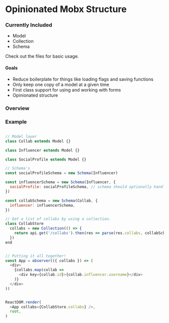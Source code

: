 # Opinionated Mobx Structure

### Currently Included
- Model
- Collection
- Schema

Check out the files for basic usage.

#### Goals

- Reduce boilerplate for things like loading flags and saving functions
- Only keep one copy of a model at a given time
- First class support for using and working with forms
- Opinionated structure

### Overview


### Example

```javascript

// Model layer
class Collab extends Model {}

class Influencer extends Model {}

class SocialProfile extends Model {}

// Schema's
const socialProfileSchema = new Schema(Influencer)

const influencerSchema = new Schema(Influencer, {
  socialProfile: socialProfileSchema, // schema should optionally handle camelizing
})

const collabSchema = new Schema(Collab, {
  influencer: influencerSchema,
})

// Get a list of collabs by using a collection.
class CollabStore
  collabs = new Collection(() => {
    return api.get('/collabs').then(res => parse(res.collabs, collabSchema))
  })
end


// Putting it all together!
const App = observer(({ collabs }) => (
  <div>
    {collabs.map(collab => 
      <div key={collab.id}>{collab.influencer.username}</div>
    )}
  </div>
))


ReactDOM.render(
  <App collabs={CollabStore.collabs} />,
  root,
)
```
